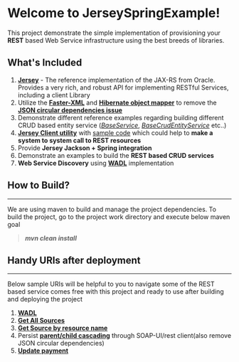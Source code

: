 Welcome to JerseySpringExample!
===================

This project demonstrate the simple implementation of provisioning your **REST** based Web Service infrastructure using the best breeds of libraries.

What's Included
-------------

 1. **[Jersey](https://jersey.java.net/)** - The reference implementation of the JAX-RS from Oracle.
    Provides a very rich, and robust API for implementing RESTful
    Services, including a client Library
 2. Utilize the [**Faster-XML**](http://wiki.fasterxml.com/JacksonHome) and [**Hibernate object mapper**](https://github.com/FasterXML/jackson-datatype-hibernate) to remove the  **[JSON circular dependencies issue](https://github.com/niravrshah/JerseySpringExample/blob/master/src/main/java/com/shah/java/reference/service/ws/client/ReferenceEntityServiceClient.java)**
 3. Demonstrate different reference examples regarding building different CRUD based entity service (*[BaseService](https://github.com/niravrshah/JerseySpringExample/blob/master/src/main/java/com/shah/java/service/ws/BaseService.java)*, *[BaseCrudEntityService](https://github.com/niravrshah/JerseySpringExample/blob/master/src/main/java/com/shah/java/service/ws/entity/BaseCrudEntityService.java)* etc..)
 4. **[Jersey Client utility](https://github.com/niravrshah/JerseySpringExample/blob/master/src/main/java/com/shah/java/util/JerseyUtil.java)** with [sample code](https://github.com/niravrshah/JerseySpringExample/blob/master/src/main/java/com/shah/java/reference/service/ws/client/ReferenceEntityServiceClient.java) which could help to **make a system to system call to REST resources**
 4. Provide **Jersey Jackson + Spring integration**
 5. Demonstrate an examples to build the **REST based CRUD services**
 7. **Web Service Discovery** using **[WADL](https://en.wikipedia.org/wiki/Web_Application_Description_Language)** implementation

How to Build?
-------------
----------
We are using maven to build and manage the project dependencies. To build the project, go to the project work directory and execute below maven goal 
>***mvn clean install***
 
Handy URIs after deployment
------------- 
------------
Below sample URIs will be helpful to you to navigate some of the REST based service comes free with this project and ready to use after building and deploying the project

 1. **[WADL](http://localhost:8080/JerseySpringExample/)**
 2. **[Get All Sources](http://localhost:8080/JerseySpringExample/rest/referenceservice/sources/)**	
 3. [**Get Source by resource name**](http://localhost:8080/JerseySpringExample/rest/referenceservice/sources/sourcename/Spring)
 4. Persist **[parent/child cascading](http://localhost:8080/JerseySpringExample/rest/reference/entityservice/client/save/parent)** through SOAP-UI/rest client(also remove JSON circular
    dependencies)
 5. [**Update payment**](http://localhost:8080/JerseySpringExample/rest/payment/save)
